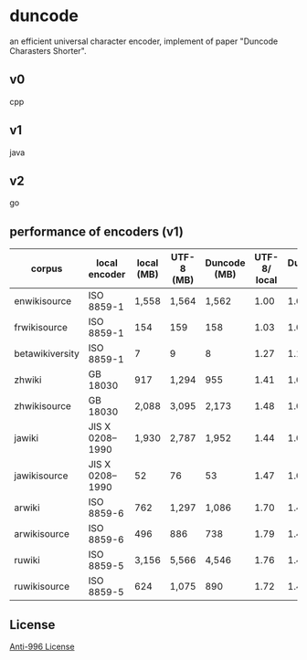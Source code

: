 # duncode    
an efficient universal character encoder, implement of paper "Duncode Charasters Shorter".   

## v0
cpp

## v1
java

## v2
go


## performance of encoders (v1)
| corpus          | local encoder   | local (MB) | UTF-8 (MB) | Duncode (MB) | UTF-8/ local | Duncode/ local |
| --------------- | --------------- | ---------- | ---------- | ------------ | ------------ | -------------- |
| enwikisource    | ISO 8859-1      | 1,558      | 1,564      | 1,562        | 1.00         | 1.00           |
| frwikisource    | ISO 8859-1      | 154        | 159        | 158          | 1.03         | 1.03           |
| betawikiversity | ISO 8859-1      | 7          | 9          | 8            | 1.27         | 1.17           |
| zhwiki          | GB 18030        | 917        | 1,294      | 955          | 1.41         | 1.04           |
| zhwikisource    | GB 18030        | 2,088      | 3,095      | 2,173        | 1.48         | 1.04           |
| jawiki          | JIS X 0208–1990 | 1,930      | 2,787      | 1,952        | 1.44         | 1.01           |
| jawikisource    | JIS X 0208–1990 | 52         | 76         | 53           | 1.47         | 1.02           |
| arwiki          | ISO 8859-6      | 762        | 1,297      | 1,086        | 1.70         | 1.43           |
| arwikisource    | ISO 8859-6      | 496        | 886        | 738          | 1.79         | 1.49           |
| ruwiki          | ISO 8859-5      | 3,156      | 5,566      | 4,546        | 1.76         | 1.44           |
| ruwikisource    | ISO 8859-5      | 624        | 1,075      | 890          | 1.72         | 1.43           |

## License
[Anti-996 License](https://github.com/996icu/996.ICU/blob/master/LICENSE)